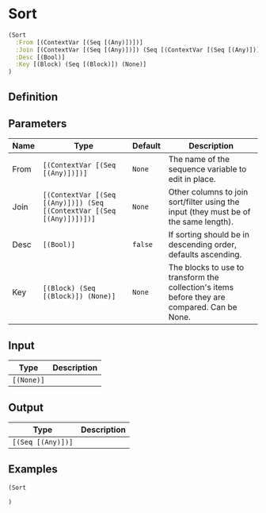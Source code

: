 # Sort

```clojure
(Sort
  :From [(ContextVar [(Seq [(Any)])])]
  :Join [(ContextVar [(Seq [(Any)])]) (Seq [(ContextVar [(Seq [(Any)])])])]
  :Desc [(Bool)]
  :Key [(Block) (Seq [(Block)]) (None)]
)
```

## Definition


## Parameters
| Name | Type | Default | Description |
|------|------|---------|-------------|
| From | `[(ContextVar [(Seq [(Any)])])]` | `None` | The name of the sequence variable to edit in place. |
| Join | `[(ContextVar [(Seq [(Any)])]) (Seq [(ContextVar [(Seq [(Any)])])])]` | `None` | Other columns to join sort/filter using the input (they must be of the same length). |
| Desc | `[(Bool)]` | `false` | If sorting should be in descending order, defaults ascending. |
| Key | `[(Block) (Seq [(Block)]) (None)]` | `None` | The blocks to use to transform the collection's items before they are compared. Can be None. |


## Input
| Type | Description |
|------|-------------|
| `[(None)]` |  |


## Output
| Type | Description |
|------|-------------|
| `[(Seq [(Any)])]` |  |


## Examples

```clojure
(Sort

)
```
